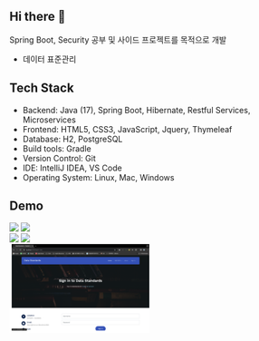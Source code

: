 ## Hi there 👋
Spring Boot, Security 공부 및 사이드 프로젝트를 목적으로 개발

- 데이터 표준관리

## Tech Stack
- Backend: Java (17), Spring Boot, Hibernate, Restful Services, Microservices
- Frontend: HTML5, CSS3, JavaScript, Jquery, Thymeleaf
- Database: H2, PostgreSQL
- Build tools: Gradle
- Version Control: Git
- IDE: IntelliJ IDEA, VS Code
- Operating System: Linux, Mac, Windows

## Demo
<div>
  <img src="./src/main/resources/static/images/application-01.png" width="49%"/>
  <img src="./src/main/resources/static/images/application-02.png" width="49%"/>  
</div>
<div>
  <img src="./src/main/resources/static/images/application-03.png" width="49%"/>
  <img src="./src/main/resources/static/images/application-04.png" width="49%"/>  
</div>
<div>
  <img src="./src/main/resources/static/images/application-05.png" width="49%"/>  
</div>